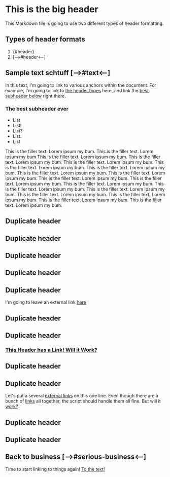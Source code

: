 # This is the big header 

This Markdown file is going to use two different types of header formatting.

## Types of header formats 

1. {#header}
2. [-->#header<--]

## Sample text schtuff [-->#text<--]

In this text, I'm going to link to various anchors within the document. For example, I'm going to link to [the header types](#types-of-header-formats) here, and link the [best subheader below](#the-best-subheader-ever) right there.

### The best subheader ever 

* List
* List!
* List?
* List.
* List

This is the filler text. Lorem ipsum my bum.
This is the filler text. Lorem ipsum my bum
This is the filler text. Lorem ipsum my bum.
This is the filler text. Lorem ipsum my bum.
This is the filler text. Lorem ipsum my bum.
This is the filler text. Lorem ipsum my bum.
This is the filler text. Lorem ipsum my bum.
This is the filler text. Lorem ipsum my bum.
This is the filler text. Lorem ipsum my bum.
This is the filler text. Lorem ipsum my bum.
This is the filler text. Lorem ipsum my bum.
This is the filler text. Lorem ipsum my bum.
This is the filler text. Lorem ipsum my bum.
This is the filler text. Lorem ipsum my bum.
This is the filler text. Lorem ipsum my bum.
This is the filler text. Lorem ipsum my bum.
This is the filler text. Lorem ipsum my bum.
This is the filler text. Lorem ipsum my bum.

## Duplicate header 

## Duplicate header 

## Duplicate header 

## Duplicate header 

## Duplicate header 

I'm going to leave an external link [here](inner_path/test-6.md#duplicate-header-2)

## Duplicate header 

## Duplicate header 

### [This Header has a Link! Will it Work?](#this-is-the-big-header) 

## Duplicate header 

## Duplicate header 

Let's put a several [external links](inner_path/test-6.md#this-is-the-big-header) on this one line. Even though there are a bunch of [links](inner_path/test-6.md#duplicate-header) all together, the script should handle them all fine. But will it [work?](inner_path/test-6.md#the-best-subheader-ever)

## Duplicate header 

## Duplicate header 


## Back to business [-->#serious-business<--]

Time to start linking to things again! [To the text!](#text)
